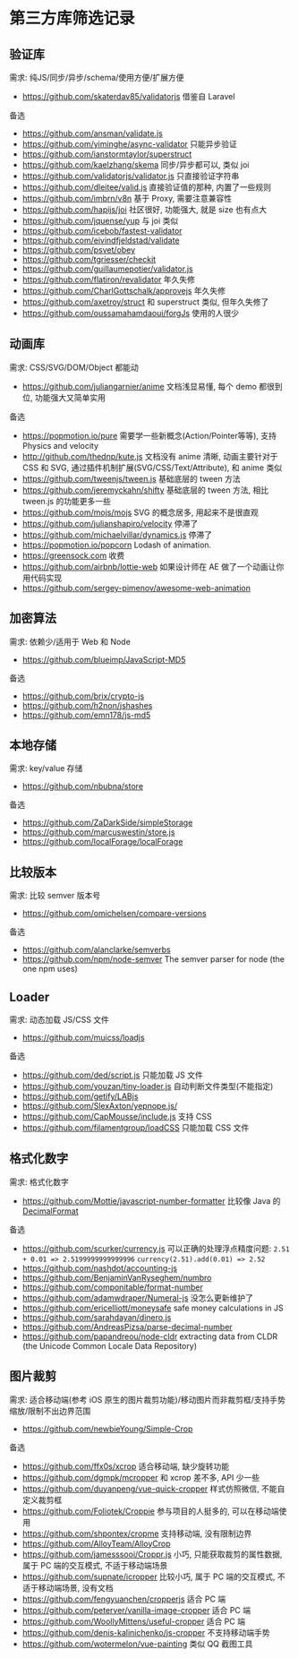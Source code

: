 # 第三方库筛选记录

## 验证库

需求: 纯JS/同步/异步/schema/使用方便/扩展方便
* https://github.com/skaterdav85/validatorjs 借鉴自 Laravel

备选
* https://github.com/ansman/validate.js
* https://github.com/yiminghe/async-validator 只能异步验证
* https://github.com/ianstormtaylor/superstruct
* https://github.com/kaelzhang/skema 同步/异步都可以, 类似 joi
* https://github.com/validatorjs/validator.js 只直接验证字符串
* https://github.com/dleitee/valid.js 直接验证值的那种, 内置了一些规则
* https://github.com/imbrn/v8n 基于 Proxy, 需要注意兼容性
* https://github.com/hapijs/joi 社区很好, 功能强大, 就是 size 也有点大
* https://github.com/jquense/yup 与 joi 类似
* https://github.com/icebob/fastest-validator
* https://github.com/eivindfjeldstad/validate
* https://github.com/psvet/obey
* https://github.com/tgriesser/checkit
* https://github.com/guillaumepotier/validator.js
* https://github.com/flatiron/revalidator 年久失修
* https://github.com/CharlGottschalk/approvejs 年久失修
* https://github.com/axetroy/struct 和 superstruct 类似, 但年久失修了
* https://github.com/oussamahamdaoui/forgJs 使用的人很少

## 动画库

需求: CSS/SVG/DOM/Object 都能动
* https://github.com/juliangarnier/anime 文档浅显易懂, 每个 demo 都很到位, 功能强大又简单实用

备选
* https://popmotion.io/pure 需要学一些新概念(Action/Pointer等等), 支持 Physics and velocity
* http://github.com/thednp/kute.js 文档没有 anime 清晰, 动画主要针对于 CSS 和 SVG, 通过插件机制扩展(SVG/CSS/Text/Attribute), 和 anime 类似
* https://github.com/tweenjs/tween.js 基础底层的 tween 方法
* https://github.com/jeremyckahn/shifty 基础底层的 tween 方法, 相比 tween.js 的功能更多一些
* https://github.com/mojs/mojs SVG 的概念居多, 用起来不是很直观
* https://github.com/julianshapiro/velocity 停滞了
* https://github.com/michaelvillar/dynamics.js 停滞了
* https://popmotion.io/popcorn Lodash of animation.
* https://greensock.com 收费
* https://github.com/airbnb/lottie-web 如果设计师在 AE 做了一个动画让你用代码实现
* https://github.com/sergey-pimenov/awesome-web-animation

## 加密算法

需求: 依赖少/适用于 Web 和 Node
* https://github.com/blueimp/JavaScript-MD5

备选
* https://github.com/brix/crypto-js
* https://github.com/h2non/jshashes
* https://github.com/emn178/js-md5

## 本地存储

需求: key/value 存储
* https://github.com/nbubna/store

备选
* https://github.com/ZaDarkSide/simpleStorage
* https://github.com/marcuswestin/store.js
* https://github.com/localForage/localForage

## 比较版本

需求: 比较 semver 版本号
* https://github.com/omichelsen/compare-versions

备选
* https://github.com/alanclarke/semverbs
* https://github.com/npm/node-semver The semver parser for node (the one npm uses)

## Loader

需求: 动态加载 JS/CSS 文件
* https://github.com/muicss/loadjs

备选
* https://github.com/ded/script.js 只能加载 JS 文件
* https://github.com/youzan/tiny-loader.js 自动判断文件类型(不能指定)
* https://github.com/getify/LABjs
* https://github.com/SlexAxton/yepnope.js/
* https://github.com/CapMousse/include.js 支持 CSS
* https://github.com/filamentgroup/loadCSS 只能加载 CSS 文件

## 格式化数字

需求: 格式化数字
* https://github.com/Mottie/javascript-number-formatter 比较像 Java 的 [DecimalFormat](https://docs.oracle.com/javase/9/docs/api/java/text/DecimalFormat.html)

备选
* https://github.com/scurker/currency.js 可以正确的处理浮点精度问题: `2.51 + 0.01 => 2.5199999999999996` `currency(2.51).add(0.01) => 2.52`
* https://github.com/nashdot/accounting-js
* https://github.com/BenjaminVanRyseghem/numbro
* https://github.com/componitable/format-number
* https://github.com/adamwdraper/Numeral-js 没怎么更新维护了
* https://github.com/ericelliott/moneysafe safe money calculations in JS
* https://github.com/sarahdayan/dinero.js
* https://github.com/AndreasPizsa/parse-decimal-number
* https://github.com/papandreou/node-cldr extracting data from CLDR (the Unicode Common Locale Data Repository)

## 图片裁剪

需求: 适合移动端(参考 iOS 原生的图片裁剪功能)/移动图片而非裁剪框/支持手势缩放/限制不出边界范围
* https://github.com/newbieYoung/Simple-Crop

备选
* https://github.com/ffx0s/xcrop 适合移动端, 缺少旋转功能
* https://github.com/dgmpk/mcropper 和 xcrop 差不多, API 少一些
* https://github.com/duyanpeng/vue-quick-cropper 样式仿照微信, 不能自定义裁剪框
* https://github.com/Foliotek/Croppie 参与项目的人挺多的, 可以在移动端使用
* https://github.com/shpontex/cropme 支持移动端, 没有限制边界
* https://github.com/AlloyTeam/AlloyCrop
* https://github.com/jamesssooi/Croppr.js 小巧, 只能获取裁剪的属性数据, 属于 PC 端的交互模式, 不适于移动端场景
* https://github.com/supnate/icropper 比较小巧, 属于 PC 端的交互模式, 不适于移动端场景, 没有文档
* https://github.com/fengyuanchen/cropperjs 适合 PC 端
* https://github.com/peterver/vanilla-image-cropper 适合 PC 端
* https://github.com/WoollyMittens/useful-cropper 适合 PC 端
* https://github.com/denis-kalinichenko/js-cropper 不支持移动端手势
* https://github.com/wotermelon/vue-painting 类似 QQ 截图工具